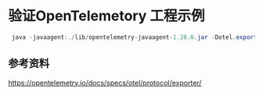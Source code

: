 # 验证OpenTelemetory 工程示例

```java
 java -javaagent:./lib/opentelemetry-javaagent-1.28.0.jar -Dotel.exporter.otlp.endpoint=http://localhost:4316 -jar target/open-telemetry-demo-0.0.1-SNAPSHOT.jar
```

## 参考资料

https://opentelemetry.io/docs/specs/otel/protocol/exporter/
